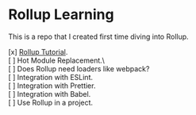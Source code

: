 # Rollup Learning

This is a repo that I created first time diving into Rollup.

[x] [Rollup Tutorial](https://rollupjs.org/tutorial/).\
[ ] Hot Module Replacement.\  
[ ] Does Rollup need loaders like webpack?\
[ ] Integration with ESLint.\
[ ] Integration with Prettier.\
[ ] Integration with Babel.\
[ ] Use Rollup in a project.
